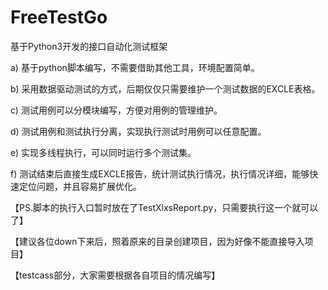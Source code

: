 # FreeTestGo
基于Python3开发的接口自动化测试框架

a)	基于python脚本编写，不需要借助其他工具，环境配置简单。

b)	采用数据驱动测试的方式，后期仅仅只需要维护一个测试数据的EXCLE表格。

c)	测试用例可以分模块编写，方便对用例的管理维护。

d)	测试用例和测试执行分离，实现执行测试时用例可以任意配置。

e)	实现多线程执行，可以同时运行多个测试集。

f)	测试结束后直接生成EXCLE报告，统计测试执行情况，执行情况详细，能够快速定位问题，并且容易扩展优化。

【PS.脚本的执行入口暂时放在了TestXlxsReport.py，只需要执行这一个就可以了】

【建议各位down下来后，照着原来的目录创建项目，因为好像不能直接导入项目】

【testcass部分，大家需要根据各自项目的情况编写】

